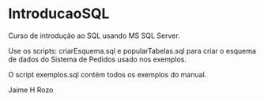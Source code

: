 # IntroducaoSQL
Curso de introdução ao SQL usando MS SQL Server.

Use os scripts: criarEsquema.sql e popularTabelas.sql para criar o esquema de dados do Sistema de Pedidos usado nos exemplos.

O script exemplos.sql contém todos os exemplos do manual.

Jaime H Rozo
